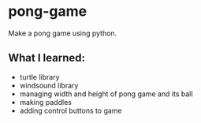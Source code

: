 # pong-game
Make a pong game using python.
## What I learned:
- turtle library
- windsound library
- managing width and height of pong game and its ball
- making paddles
- adding control buttons to game
